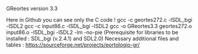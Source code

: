  GReortes version 3.3

Here in Github you can see only the C code !
gcc -c geortes272.c -lSDL_bgi -lSDL2
gcc -c input86.c -lSDL_bgi -lSDL2
gcc -o GReortes3.3 geortes272.o input86.o -lSDL_bgi -lSDL2 -lm -no-pie
(Prerequisite for libraries to be installed : SDL_bgi (v.2.4.1) and SDL2.0)
Necessary additional files and tables : https://sourceforge.net/projects/eortologio-gr/
